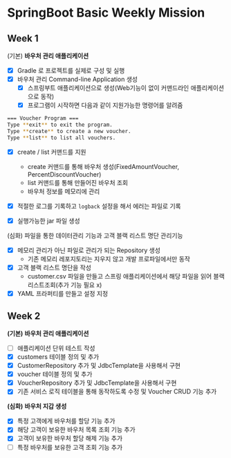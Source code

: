 # SpringBoot Basic Weekly Mission

## Week 1

(기본) **바우처 관리 애플리케이션**

- [x]  Gradle 로 프로젝트를 실제로 구성 및 실행
- [x]  바우처 관리 Command-line Application 생성
    - [x]  스프링부트 애플리케이션으로 생성(Web기능이 없이 커맨드라인 애플리케이션으로 동작)
    - [x]  프로그램이 시작하면 다음과 같이 지원가능한 명령어를 알려줌

```bash
=== Voucher Program ===
Type **exit** to exit the program.
Type **create** to create a new voucher.
Type **list** to list all vouchers.
```

- [x]  create / list 커맨드를 지원
    - create 커맨드를 통해 바우처 생성(FixedAmountVoucher, PercentDiscountVoucher)
    - list 커맨드를 통해 만들어진 바우처 조회
    - 바우처 정보를 메모리에 관리

- [x]  적절한 로그를 기록하고 `logback` 설정을 해서 에러는 파일로 기록
- [x] 실행가능한 jar 파일 생성

(심화) 파일을 통한 데이터관리 기능과 고객 블랙 리스트 명단 관리기능

- [x]  메모리 관리가 아닌 파일로 관리가 되는 Repository 생성
    - 기존 메모리 레포지토리는 지우지 않고 개발 프로파일에서만 동작
- [x]  고객 블랙 리스트 명단을 작성
    - customer.csv 파일을 만들고 스프링 애플리케이션에서 해당 파일을 읽어 블랙 리스트조회(추가 기능 필요 x)
- [x]  YAML 프라퍼티를 만들고 설정 지정

## Week 2

**(기본)** **바우처 관리 애플리케이션**

- [ ]  애플리케이션 단위 테스트 작성
- [x]  customers 테이블 정의 및 추가
- [x]  CustomerRepository 추가 및 JdbcTemplate을 사용해서 구현
- [x]  voucher 테이블 정의 및 추가
- [x]  VoucherRepository 추가 및 JdbcTemplate을 사용해서 구현
- [x]  기존 서비스 로직 테이블을 통해 동작하도록 수정 및 Voucher CRUD 기능 추가

**(심화)** **바우처 지갑 생성**

- [x]  특정 고객에게 바우처를 할당 기능 추가
- [x]  해당 고객이 보유한 바우처 목록 조회 기능 추가
- [x]  고객이 보유한 바우처 할당 해제 기능 추가
- [ ]  특정 바우처를 보유한 고객 조회 기능 추가